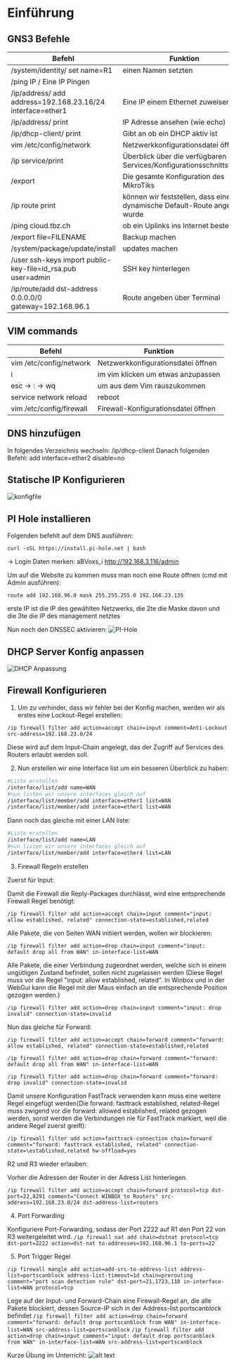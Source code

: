 # Einführung

## GNS3 Befehle

| Befehl | Funktion |
| ---- | ---- |
| /system/identity/ set name=R1 | einen Namen setzten |
| /ping IP / Eine IP Pingen |
| /ip/address/ add address=192.168.23.16/24 interface=ether1 | Eine IP einem Ethernet zuweisen |
| /ip/address/ print | IP Adresse ansehen (wie echo) |
| /ip/dhcp-client/ print | Gibt an ob ein DHCP aktiv ist |
| vim /etc/config/network | Netzwerkkonfigurationsdatei öffnen |
| /ip service/print | Überblick über die verfügbaren Services/Konfigurationsschnittstellen |
| /export | Die gesamte Konfiguration des MikroTiks |
| /ip route print | können wir feststellen, dass eine dynamische Default-Route angelegt wurde |
| /ping cloud.tbz.ch | ob ein Uplinks ins Internet besteht |
| /export file=FILENAME | Backup machen |
| /system/package/update/install | updates machen |
| /user ssh-keys import public-key-file=id_rsa.pub user=admin | SSH key hinterlegen |
| /ip/route/add dst-address 0.0.0.0/0 gateway=192.168.96.1 | Route angeben über Terminal |

## VIM commands

| Befehl | Funktion |
| ---- | ---- |
| vim /etc/config/network | Netzwerkkonfigurationsdatei öffnen |
| i | im vim klicken um etwas anzupassen |
| esc -> : -> wq | um aus dem Vim rauszukommen |
| service network reload | reboot |
| vim /etc/config/firewall | Firewall-Konfigurationsdatei öffnen |

## DNS hinzufügen

In folgendes Verzeichnis wechseln: /ip/dhcp-client 
Danach folgenden Befehl: add interface=ether2 disable=no


## Statische IP Konfigurieren

![konfigfile](image.png)

## PI Hole installieren

Folgenden befehlt auf dem DNS ausführen:

`curl -sSL https://install.pi-hole.net | bash`

-> Login Daten merken: 
aBVoxs_i
http://192.168.3.116/admin

Um auf die Website zu kommen muss man noch eine Route öffnen (cmd mit Admin ausführen):

`route add 192.168.96.0 mask 255.255.255.0 192.168.23.135`

erste IP ist die IP des gewählten Netzwerks, die 2te die Maske davon und die 3te die IP des management netztes

Nun noch den DNSSEC aktivieren:
![PI-Hole](image-1.png)

## DHCP Server Konfig anpassen

![DHCP Anpassung](image-2.png)

## Firewall Konfigurieren

1. Um zu verhinder, dass wir fehler bei der Konfig machen, werden wir als erstes eine Lockout-Regel erstellen:

`/ip firewall filter add action=accept chain=input comment=Anti-Lockout src-address=192.168.23.0/24`

Diese wird auf dem Input-Chain angelegt, das der Zugriff auf Services des Routers erlaubt werden soll.

2. Nun erstellen wir eine Interface list um ein besseren Überblick zu haben:

```bash
#Liste erstellen
/interface/list/add name=WAN
#nun listen wir unsere interfaces gleich auf
/interface/list/member/add interface=ether1 list=WAN
/interface/list/member/add interface=ether1 list=WAN
```

Dann noch das gleiche mit einer LAN liste:

```bash
#Liste erstellen
/interface/list/add name=LAN
#nun listen wir unsere interfaces gleich auf
/interface/list/member/add interface=ether4 list=LAN
```

3. Firewall Regeln erstellen

Zuerst für Input:

Damit die Firewall die Reply-Packages durchlässt, wird eine entsprechende Firewall Regel benötigt:

`/ip firewall filter add action=accept chain=input comment="input: allow established, related" connection-state=established,related`

Alle Pakete, die von Seiten WAN initiiert werden, wollen wir blockieren:

`/ip firewall filter add action=drop chain=input comment="input: default drop all from WAN" in-interface-list=WAN`

Alle Pakete, die einer Verbindung zugeordnet werden, welche sich in einem ungütligen Zustand befindet, sollen nicht zugelassen werden (Diese Regel muss vor die Regel "input: allow established, related". In Winbox und in der WebGui kann die Regel mit der Maus einfach an die entsprechende Position gezogen werden.)

`/ip firewall filter add action=drop chain=input comment="input: drop invalid" connection-state=invalid`

Nun das gleiche für Forward:

`/ip firewall filter add action=accept chain=forward comment="forward: allow established, related" connection-state=established,related`

`/ip firewall filter add action=drop chain=forward comment="forward: default drop all from WAN" in-interface-list=WAN`

`/ip firewall filter add action=drop chain=forward comment="forward: drop invalid" connection-state=invalid`

Damit unsere Konfiguration FastTrack verwenden kann muss eine weitere Regel eingefügt werden(Die forward: fasttrack established, related-Regel muss zwigend vor die forward: allowed established, related gezogen werden, sonst werden die Verbindungen nie für FastTrack markiert, weil die andere Regel zuerst greift):

`/ip firewall filter add action=fasttrack-connection chain=forward comment="forward: fasttrack established, related" connection-state=\established,related hw-offload=yes`


R2 und R3 wieder erlauben:

Vorher die Adressen der Router in der Adress List hinterlegen.

`/ip firewall filter add action=accept chain=forward protocol=tcp dst-port=22,8291 comment="Connect WINBOX to Routers" src-address=192.168.23.0/24 dst-address-list=routers`


4. Port Forwarding

Konfiguriere Port-Forwarding, sodass der Port 2222 auf R1 den Port 22 von R3 weitergeleitet wird.
`/ip firewall nat add chain=dstnat protocol=tcp dst-port=2222 action=dst-nat to-addresses=192.168.96.1 to-ports=22`

5. Port Trigger Regel

`/ip firewall mangle add action=add-src-to-address-list address-list=portscanblock address-list-timeout=1d chain=prerouting comment="port scan detection rule" dst-port=21,1723,110 in-interface-list=WAN protocol=tcp`

Lege auf der Input- und Forward-Chain eine Firewall-Regel an, die alle Pakete blockiert, dessen Source-IP sich in der Address-list portscanblock befindet
`/ip firewall filter add action=drop chain=forward comment="forward: default drop portscanblock from WAN" in-interface-list=WAN src-address-list=portscanblock`
`/ip firewall filter add action=drop chain=input comment="input: default drop portscanblock from WAN" in-interface-list=WAN src-address-list=portscanblock`

Kurze Übung im Unterricht:
![alt text](image-3.png)
